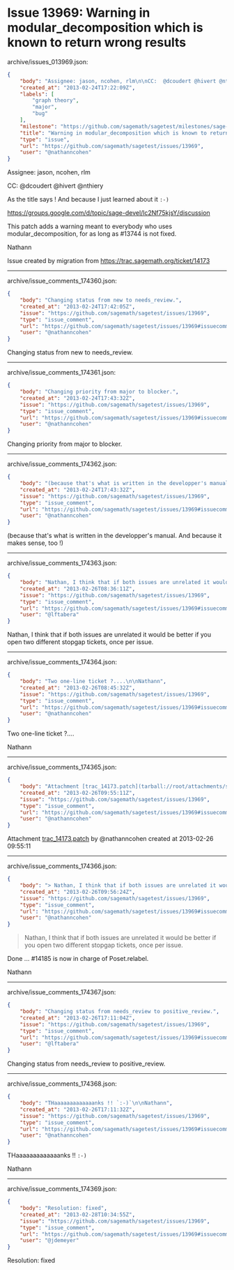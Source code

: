 # Issue 13969: Warning in modular_decomposition which is known to return wrong results

archive/issues_013969.json:
```json
{
    "body": "Assignee: jason, ncohen, rlm\n\nCC:  @dcoudert @hivert @nthiery\n\nAs the title says ! And because I just learned about it `:-)`\n\nhttps://groups.google.com/d/topic/sage-devel/lc2Nf75kjsY/discussion\n\nThis patch adds a warning meant to everybody who uses modular_decomposition, for as long as #13744 is not fixed.\n\nNathann\n\nIssue created by migration from https://trac.sagemath.org/ticket/14173\n\n",
    "created_at": "2013-02-24T17:22:09Z",
    "labels": [
        "graph theory",
        "major",
        "bug"
    ],
    "milestone": "https://github.com/sagemath/sagetest/milestones/sage-5.8",
    "title": "Warning in modular_decomposition which is known to return wrong results",
    "type": "issue",
    "url": "https://github.com/sagemath/sagetest/issues/13969",
    "user": "@nathanncohen"
}
```
Assignee: jason, ncohen, rlm

CC:  @dcoudert @hivert @nthiery

As the title says ! And because I just learned about it `:-)`

https://groups.google.com/d/topic/sage-devel/lc2Nf75kjsY/discussion

This patch adds a warning meant to everybody who uses modular_decomposition, for as long as #13744 is not fixed.

Nathann

Issue created by migration from https://trac.sagemath.org/ticket/14173





---

archive/issue_comments_174360.json:
```json
{
    "body": "Changing status from new to needs_review.",
    "created_at": "2013-02-24T17:42:05Z",
    "issue": "https://github.com/sagemath/sagetest/issues/13969",
    "type": "issue_comment",
    "url": "https://github.com/sagemath/sagetest/issues/13969#issuecomment-174360",
    "user": "@nathanncohen"
}
```

Changing status from new to needs_review.



---

archive/issue_comments_174361.json:
```json
{
    "body": "Changing priority from major to blocker.",
    "created_at": "2013-02-24T17:43:32Z",
    "issue": "https://github.com/sagemath/sagetest/issues/13969",
    "type": "issue_comment",
    "url": "https://github.com/sagemath/sagetest/issues/13969#issuecomment-174361",
    "user": "@nathanncohen"
}
```

Changing priority from major to blocker.



---

archive/issue_comments_174362.json:
```json
{
    "body": "(because that's what is written in the developper's manual. And because it makes sense, too !)",
    "created_at": "2013-02-24T17:43:32Z",
    "issue": "https://github.com/sagemath/sagetest/issues/13969",
    "type": "issue_comment",
    "url": "https://github.com/sagemath/sagetest/issues/13969#issuecomment-174362",
    "user": "@nathanncohen"
}
```

(because that's what is written in the developper's manual. And because it makes sense, too !)



---

archive/issue_comments_174363.json:
```json
{
    "body": "Nathan, I think that if both issues are unrelated it would be better if you open two different stopgap tickets, once per issue.",
    "created_at": "2013-02-26T08:36:11Z",
    "issue": "https://github.com/sagemath/sagetest/issues/13969",
    "type": "issue_comment",
    "url": "https://github.com/sagemath/sagetest/issues/13969#issuecomment-174363",
    "user": "@lftabera"
}
```

Nathan, I think that if both issues are unrelated it would be better if you open two different stopgap tickets, once per issue.



---

archive/issue_comments_174364.json:
```json
{
    "body": "Two one-line ticket ?....\n\nNathann",
    "created_at": "2013-02-26T08:45:32Z",
    "issue": "https://github.com/sagemath/sagetest/issues/13969",
    "type": "issue_comment",
    "url": "https://github.com/sagemath/sagetest/issues/13969#issuecomment-174364",
    "user": "@nathanncohen"
}
```

Two one-line ticket ?....

Nathann



---

archive/issue_comments_174365.json:
```json
{
    "body": "Attachment [trac_14173.patch](tarball://root/attachments/some-uuid/ticket14173/trac_14173.patch) by @nathanncohen created at 2013-02-26 09:55:11",
    "created_at": "2013-02-26T09:55:11Z",
    "issue": "https://github.com/sagemath/sagetest/issues/13969",
    "type": "issue_comment",
    "url": "https://github.com/sagemath/sagetest/issues/13969#issuecomment-174365",
    "user": "@nathanncohen"
}
```

Attachment [trac_14173.patch](tarball://root/attachments/some-uuid/ticket14173/trac_14173.patch) by @nathanncohen created at 2013-02-26 09:55:11



---

archive/issue_comments_174366.json:
```json
{
    "body": "> Nathan, I think that if both issues are unrelated it would be better if you open two different stopgap tickets, once per issue. \n\nDone ... #14185 is now in charge of Poset.relabel.\n\nNathann",
    "created_at": "2013-02-26T09:56:24Z",
    "issue": "https://github.com/sagemath/sagetest/issues/13969",
    "type": "issue_comment",
    "url": "https://github.com/sagemath/sagetest/issues/13969#issuecomment-174366",
    "user": "@nathanncohen"
}
```

> Nathan, I think that if both issues are unrelated it would be better if you open two different stopgap tickets, once per issue. 

Done ... #14185 is now in charge of Poset.relabel.

Nathann



---

archive/issue_comments_174367.json:
```json
{
    "body": "Changing status from needs_review to positive_review.",
    "created_at": "2013-02-26T17:11:04Z",
    "issue": "https://github.com/sagemath/sagetest/issues/13969",
    "type": "issue_comment",
    "url": "https://github.com/sagemath/sagetest/issues/13969#issuecomment-174367",
    "user": "@lftabera"
}
```

Changing status from needs_review to positive_review.



---

archive/issue_comments_174368.json:
```json
{
    "body": "THaaaaaaaaaaaaanks !! `:-)`\n\nNathann",
    "created_at": "2013-02-26T17:11:32Z",
    "issue": "https://github.com/sagemath/sagetest/issues/13969",
    "type": "issue_comment",
    "url": "https://github.com/sagemath/sagetest/issues/13969#issuecomment-174368",
    "user": "@nathanncohen"
}
```

THaaaaaaaaaaaaanks !! `:-)`

Nathann



---

archive/issue_comments_174369.json:
```json
{
    "body": "Resolution: fixed",
    "created_at": "2013-02-28T10:34:55Z",
    "issue": "https://github.com/sagemath/sagetest/issues/13969",
    "type": "issue_comment",
    "url": "https://github.com/sagemath/sagetest/issues/13969#issuecomment-174369",
    "user": "@jdemeyer"
}
```

Resolution: fixed
